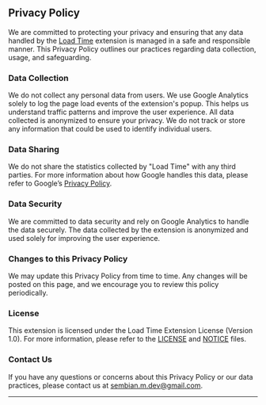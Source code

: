 ## Privacy Policy

We are committed to protecting your privacy and ensuring that any data handled by the [Load Time](https://chromewebstore.google.com/detail/page-load-time/jboepgdkcgchplagkfmgdhefadfahgda) extension is managed in a safe and responsible manner. This Privacy Policy outlines our practices regarding data collection, usage, and safeguarding.

### Data Collection

We do not collect any personal data from users. We use Google Analytics solely to log the page load events of the extension's popup. This helps us understand traffic patterns and improve the user experience. All data collected is anonymized to ensure your privacy. We do not track or store any information that could be used to identify individual users.

### Data Sharing

We do not share the statistics collected by "Load Time" with any third parties. For more information about how Google handles this data, please refer to Google’s [Privacy Policy](https://policies.google.com/privacy).

### Data Security

We are committed to data security and rely on Google Analytics to handle the data securely. The data collected by the extension is anonymized and used solely for improving the user experience.

### Changes to this Privacy Policy

We may update this Privacy Policy from time to time. Any changes will be posted on this page, and we encourage you to review this policy periodically.

### License

This extension is licensed under the Load Time Extension License (Version 1.0). For more information, please refer to the [LICENSE](LICENSE.txt) and [NOTICE](NOTICE.txt) files.

### Contact Us

If you have any questions or concerns about this Privacy Policy or our data practices, please contact us at [sembian.m.dev@gmail.com](mailto:sembian.m.dev@gmail.com).



***

